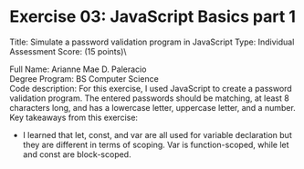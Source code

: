 # Exercise 03: JavaScript Basics part 1

Title: Simulate a password validation program in JavaScript
Type: Individual Assessment
Score: (15 points)\


Full Name: Arianne Mae D. Paleracio\
Degree Program: BS Computer Science\
Code description: For this exercise, I used JavaScript to create a password validation program. The entered passwords should be matching, at least 8 characters long, and has a lowercase letter, uppercase letter, and a number.\
Key takeaways from this exercise:
- I learned that let, const, and var are all used for variable declaration but they are different in terms of scoping. Var is function-scoped, while let and const are block-scoped.
